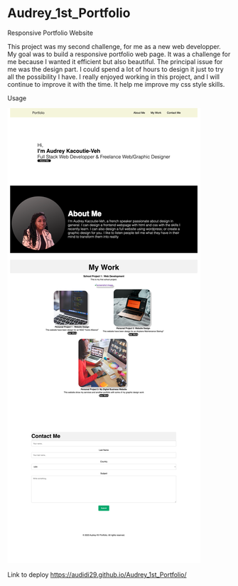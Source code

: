 # Audrey_1st_Portfolio

Responsive Portfolio Website

This project was my second challenge, for me as a new web developper. My goal was to build a responsive portfolio web page. It was a challenge for me because I wanted it efficient but also beautiful. The principal issue for me was the design part. I could spend a lot of hours to design it just to try all the possibility I have. I really enjoyed working in this project, and I will continue to improve it with the time. It help me improve my css style skills.


Usage 

![alt text](./assets/screenshot1.png)

Link to deploy 
https://audidi29.github.io/Audrey_1st_Portfolio/
